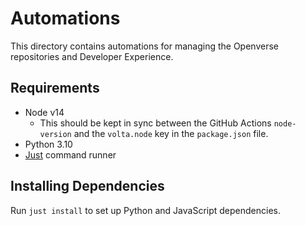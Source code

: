 # Automations

This directory contains automations for managing the Openverse repositories and Developer Experience.

## Requirements

- Node v14
  - This should be kept in sync between the GitHub Actions `node-version` and the `volta.node` key in the `package.json` file.
- Python 3.10
- [Just](https://github.com/casey/just) command runner

## Installing Dependencies

Run `just install` to set up Python and JavaScript dependencies.
